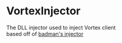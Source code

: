 # VortexInjector
The DLL injector used to inject Vortex client<br>
based off of [badman's injector](https://github.com/Turkeii/MCPE-Client-Sources/tree/main/Badman/Injector)
